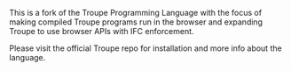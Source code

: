 This is a fork of the Troupe Programming Language with the focus of making compiled Troupe programs run in the browser and expanding Troupe to use browser APIs with IFC enforcement.

Please visit the official Troupe repo for installation and more info about the language.
